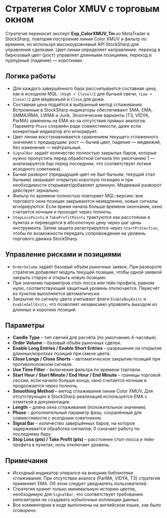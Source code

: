 # Стратегия Color XMUV с торговым окном

Стратегия переносит эксперт **Exp_ColorXMUV_Tm** из MetaTrader в StockSharp, повторяя построение линии Color XMUV и фильтр по
времени, но используя высокоуровневый API StockSharp для управления сделками. Цвет линии определяет направление: переход в
бирюзовый цвет (рост) управляет длинными позициями, переход в пурпурный (падение) — короткими.

## Логика работы
- Для каждого завершённого бара рассчитывается составная цена, как в исходном MQL: `(High + Close)/2` для бычьей свечи,
  `(Low + Close)/2` для медвежьей и `Close` для дожи.
- Составная цена подаётся в выбранный метод сглаживания. Встроенные в StockSharp индикаторы обеспечивают SMA, EMA, SMMA/RMA,
  LWMA и Jurik. Экзотические варианты (T3, VIDYA, ParMA) заменены на EMA из-за отсутствия прямых аналогов. Параметр `Phase`
  сохранён ради совместимости, даже если конкретный индикатор его игнорирует.
- Цвет линии восстанавливается сравнением текущего сглаженного значения с предыдущим: рост — бычий цвет, падение — медвежий,
  без изменения — нейтральный.
- `SignalBar` задаёт количество полностью закрытых баров, которые нужно пропустить перед обработкой сигнала (по умолчанию 1 —
  анализируется бар перед последним, что соответствует логике исходного советника).
- Бычий разворот (предыдущий цвет не был бычьим, текущий стал бычьим) закрывает открытую короткую позицию и при необходимости
  открывает/добавляет длинную. Медвежий разворот действует зеркально.
- Фильтр по времени полностью повторяет MQL-версию: вне торгового окна позиции закрываются немедленно, новые сигналы игнорируются.
  Если время начала больше времени окончания, окно считается ночным и проходит через полночь.
- `StopLossPoints` и `TakeProfitPoints` трактуются как расстояние в пунктах и переводятся в абсолютную цену через шаг цены
  инструмента. Затем защита регистрируется через `StartProtection`, чтобы по возможности передать сопровождение на уровень торгового
  движка StockSharp.

## Управление рисками и позициями
- `OrderVolume` задаёт базовый объём рыночных заявок. При развороте стратегия добавляет модуль текущей позиции, чтобы одной заявкой
  закрыть старую и открыть новую позицию.
- При значении параметров стоп-лосса или тейк-профита, равном нулю, соответствующий защитный уровень отключается. Пересчёт из пунктов
  выполняется автоматически.
- Закрытие по сигналу цвета учитывает флаги `EnableBuyExits` и `EnableSellExits`, что позволяет независимо управлять выходом из
  длинных и коротких позиций.

## Параметры
- **Candle Type** – тип свечей для расчёта (по умолчанию 4-часовые).
- **Order Volume** – базовый объём рыночных сделок.
- **Enable Long Entries / Enable Short Entries** – разрешение на открытие длинных/коротких позиций при смене цвета.
- **Close Longs / Close Shorts** – автоматическое закрытие позиций при противоположном сигнале.
- **Use Time Filter** – включение фильтра по времени торговли.
- **Start Hour / Start Minute / End Hour / End Minute** – границы торговой сессии; если начало больше конца, окно считается
  ночным и продолжается через полночь.
- **Smoothing Method** – метод сглаживания линии Color XMUV. Для отсутствующих в StockSharp реализаций используется EMA с отметкой
  в документации.
- **Length** – длина окна сглаживания (положительное значение).
- **Phase** – дополнительный параметр фазы, сохранённый для совместимости с исходным советником.
- **Signal Bar** – количество завершённых баров, на которое задерживается обработка сигналов; 0 означает работу по последнему бару.
- **Stop Loss (pts) / Take Profit (pts)** – расстояние стоп-лосса и тейк-профита в пунктах; ноль отключает уровень.

## Примечания
- Исходный индикатор опирался на внешние библиотеки сглаживания. При отсутствии аналога (ParMA, VIDYA, T3) стратегия применяет
  EMA. Об этом следует уведомлять пользователей.
- Стратегия хранит только минимальную историю цветов, необходимую для `SignalBar`, что соответствует требованию репозитория не
  создавать избыточные коллекции данных.
- Все комментарии в коде выполнены на английском языке, как было оговорено.
